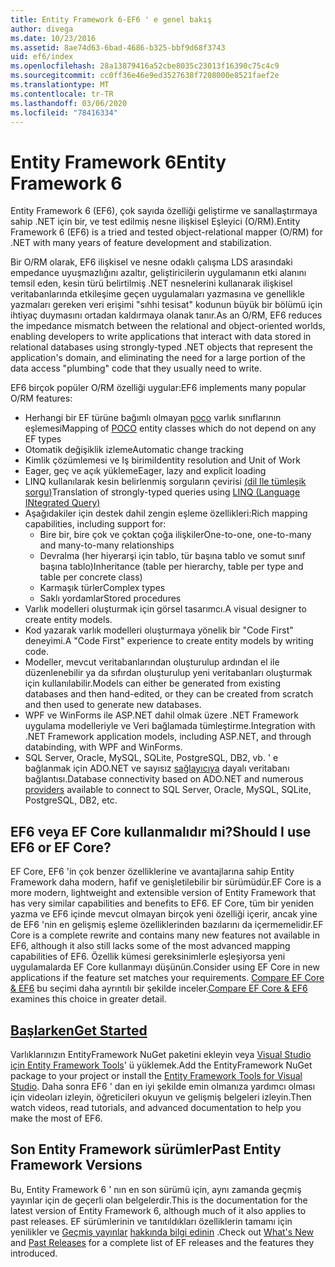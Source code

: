 ```yaml
---
title: Entity Framework 6-EF6 ' e genel bakış
author: divega
ms.date: 10/23/2016
ms.assetid: 8ae74d63-6bad-4686-b325-bbf9d68f3743
uid: ef6/index
ms.openlocfilehash: 28a13879416a52cbe8035c23013f16390c75c4c9
ms.sourcegitcommit: cc0ff36e46e9ed3527638f7208000e8521faef2e
ms.translationtype: MT
ms.contentlocale: tr-TR
ms.lasthandoff: 03/06/2020
ms.locfileid: "78416334"
---
```

# <a name="entity-framework-6"></a><span data-ttu-id="d2847-102">Entity Framework 6</span><span class="sxs-lookup"><span data-stu-id="d2847-102">Entity Framework 6</span></span>
<span data-ttu-id="d2847-103">Entity Framework 6 (EF6), çok sayıda özelliği geliştirme ve sanallaştırmaya sahip .NET için bir, ve test edilmiş nesne ilişkisel Eşleyici (O/RM).</span><span class="sxs-lookup"><span data-stu-id="d2847-103">Entity Framework 6 (EF6) is a tried and tested object-relational mapper (O/RM) for .NET with many years of feature development and stabilization.</span></span>

<span data-ttu-id="d2847-104">Bir O/RM olarak, EF6 ilişkisel ve nesne odaklı çalışma LDS arasındaki empedance uyuşmazlığını azaltır, geliştiricilerin uygulamanın etki alanını temsil eden, kesin türü belirtilmiş .NET nesnelerini kullanarak ilişkisel veritabanlarında etkileşime geçen uygulamaları yazmasına ve genellikle yazmaları gereken veri erişimi "sıhhi tesisat" kodunun büyük bir bölümü için ihtiyaç duymasını ortadan kaldırmaya olanak tanır.</span><span class="sxs-lookup"><span data-stu-id="d2847-104">As an O/RM, EF6 reduces the impedance mismatch between the relational and object-oriented worlds, enabling developers to write applications that interact with data stored in relational databases using strongly-typed .NET objects that represent the application's domain, and eliminating the need for a large portion of the data access "plumbing" code that they usually need to write.</span></span>

<span data-ttu-id="d2847-105">EF6 birçok popüler O/RM özelliği uygular:</span><span class="sxs-lookup"><span data-stu-id="d2847-105">EF6 implements many popular O/RM features:</span></span>
- <span data-ttu-id="d2847-106">Herhangi bir EF türüne bağımlı olmayan [poco](xref:ef6/resources/glossary#poco) varlık sınıflarının eşlemesi</span><span class="sxs-lookup"><span data-stu-id="d2847-106">Mapping of [POCO](xref:ef6/resources/glossary#poco) entity classes which do not depend on any EF types</span></span>
- <span data-ttu-id="d2847-107">Otomatik değişiklik izleme</span><span class="sxs-lookup"><span data-stu-id="d2847-107">Automatic change tracking</span></span>
- <span data-ttu-id="d2847-108">Kimlik çözümlemesi ve Iş birimi</span><span class="sxs-lookup"><span data-stu-id="d2847-108">Identity resolution and Unit of Work</span></span>
- <span data-ttu-id="d2847-109">Eager, geç ve açık yükleme</span><span class="sxs-lookup"><span data-stu-id="d2847-109">Eager, lazy and explicit loading</span></span>
- <span data-ttu-id="d2847-110">LINQ kullanılarak kesin belirlenmiş sorguların çevirisi [(dil Ile tümleşik sorgu)](https://aka.ms/AA6hsvu)</span><span class="sxs-lookup"><span data-stu-id="d2847-110">Translation of strongly-typed queries using [LINQ (Language INtegrated Query)](https://aka.ms/AA6hsvu)</span></span>
- <span data-ttu-id="d2847-111">Aşağıdakiler için destek dahil zengin eşleme özellikleri:</span><span class="sxs-lookup"><span data-stu-id="d2847-111">Rich mapping capabilities, including support for:</span></span>
  - <span data-ttu-id="d2847-112">Bire bir, bire çok ve çoktan çoğa ilişkiler</span><span class="sxs-lookup"><span data-stu-id="d2847-112">One-to-one, one-to-many and many-to-many relationships</span></span>
  - <span data-ttu-id="d2847-113">Devralma (her hiyerarşi için tablo, tür başına tablo ve somut sınıf başına tablo)</span><span class="sxs-lookup"><span data-stu-id="d2847-113">Inheritance (table per hierarchy, table per type and table per concrete class)</span></span>
  - <span data-ttu-id="d2847-114">Karmaşık türler</span><span class="sxs-lookup"><span data-stu-id="d2847-114">Complex types</span></span>
  - <span data-ttu-id="d2847-115">Saklı yordamlar</span><span class="sxs-lookup"><span data-stu-id="d2847-115">Stored procedures</span></span>
- <span data-ttu-id="d2847-116">Varlık modelleri oluşturmak için görsel tasarımcı.</span><span class="sxs-lookup"><span data-stu-id="d2847-116">A visual designer to create entity models.</span></span>
- <span data-ttu-id="d2847-117">Kod yazarak varlık modelleri oluşturmaya yönelik bir "Code First" deneyimi.</span><span class="sxs-lookup"><span data-stu-id="d2847-117">A "Code First" experience to create entity models by writing code.</span></span>
- <span data-ttu-id="d2847-118">Modeller, mevcut veritabanlarından oluşturulup ardından el ile düzenlenebilir ya da sıfırdan oluşturulup yeni veritabanları oluşturmak için kullanılabilir.</span><span class="sxs-lookup"><span data-stu-id="d2847-118">Models can either be generated from existing databases and then hand-edited, or they can be created from scratch and then used to generate new databases.</span></span>
- <span data-ttu-id="d2847-119">WPF ve WinForms ile ASP.NET dahil olmak üzere .NET Framework uygulama modelleriyle ve Veri bağlamada tümleştirme.</span><span class="sxs-lookup"><span data-stu-id="d2847-119">Integration with .NET Framework application models, including ASP.NET, and through databinding, with WPF and WinForms.</span></span>
- <span data-ttu-id="d2847-120">SQL Server, Oracle, MySQL, SQLite, PostgreSQL, DB2, vb. ' e bağlanmak için ADO.NET ve sayısız [sağlayıcıya](xref:ef6/fundamentals/providers/index) dayalı veritabanı bağlantısı.</span><span class="sxs-lookup"><span data-stu-id="d2847-120">Database connectivity based on ADO.NET and numerous [providers](xref:ef6/fundamentals/providers/index) available to connect to SQL Server, Oracle, MySQL, SQLite, PostgreSQL, DB2, etc.</span></span>

## <a name="should-i-use-ef6-or-ef-core"></a><span data-ttu-id="d2847-121">EF6 veya EF Core kullanmalıdır mi?</span><span class="sxs-lookup"><span data-stu-id="d2847-121">Should I use EF6 or EF Core?</span></span>

<span data-ttu-id="d2847-122">EF Core, EF6 'in çok benzer özelliklerine ve avantajlarına sahip Entity Framework daha modern, hafif ve genişletilebilir bir sürümüdür.</span><span class="sxs-lookup"><span data-stu-id="d2847-122">EF Core is a more modern, lightweight and extensible version of Entity Framework that has very similar capabilities and benefits to EF6.</span></span>
<span data-ttu-id="d2847-123">EF Core, tüm bir yeniden yazma ve EF6 içinde mevcut olmayan birçok yeni özelliği içerir, ancak yine de EF6 'nin en gelişmiş eşleme özelliklerinden bazılarını da içermemelidir.</span><span class="sxs-lookup"><span data-stu-id="d2847-123">EF Core is a complete rewrite and contains many new features not available in EF6, although it also still lacks some of the most advanced mapping capabilities of EF6.</span></span>
<span data-ttu-id="d2847-124">Özellik kümesi gereksinimlerle eşleşiyorsa yeni uygulamalarda EF Core kullanmayı düşünün.</span><span class="sxs-lookup"><span data-stu-id="d2847-124">Consider using EF Core in new applications if the feature set matches your requirements.</span></span>
<span data-ttu-id="d2847-125">[Compare EF Core &AMP; EF6](xref:efcore-and-ef6/index) bu seçimi daha ayrıntılı bir şekilde inceler.</span><span class="sxs-lookup"><span data-stu-id="d2847-125">[Compare EF Core & EF6](xref:efcore-and-ef6/index) examines this choice in greater detail.</span></span>

## <a name="get-started"></a>[<span data-ttu-id="d2847-126">Başlarken</span><span class="sxs-lookup"><span data-stu-id="d2847-126">Get Started</span></span>](xref:ef6/get-started)

<span data-ttu-id="d2847-127">Varlıklarınızın EntityFramework NuGet paketini ekleyin veya [Visual Studio için Entity Framework Tools](https://aka.ms/AA6i8c5)' ü yüklemek.</span><span class="sxs-lookup"><span data-stu-id="d2847-127">Add the EntityFramework NuGet package to your project or install the [Entity Framework Tools for Visual Studio](https://aka.ms/AA6i8c5).</span></span> <span data-ttu-id="d2847-128">Daha sonra EF6 ' dan en iyi şekilde emin olmanıza yardımcı olması için videoları izleyin, öğreticileri okuyun ve gelişmiş belgeleri izleyin.</span><span class="sxs-lookup"><span data-stu-id="d2847-128">Then watch videos, read tutorials, and advanced documentation to help you make the most of EF6.</span></span>

## <a name="past-entity-framework-versions"></a><span data-ttu-id="d2847-129">Son Entity Framework sürümler</span><span class="sxs-lookup"><span data-stu-id="d2847-129">Past Entity Framework Versions</span></span>

<span data-ttu-id="d2847-130">Bu, Entity Framework 6 ' nın en son sürümü için, aynı zamanda geçmiş yayınlar için de geçerli olan belgelerdir.</span><span class="sxs-lookup"><span data-stu-id="d2847-130">This is the documentation for the latest version of Entity Framework 6, although much of it also applies to past releases.</span></span>
<span data-ttu-id="d2847-131">EF sürümlerinin ve tanıtıldıkları özelliklerin tamamı için yenilikler ve [Geçmiş yayınlar](xref:ef6/what-is-new/past-releases) [hakkında bilgi edinin](xref:ef6/what-is-new/index) .</span><span class="sxs-lookup"><span data-stu-id="d2847-131">Check out [What's New](xref:ef6/what-is-new/index) and [Past Releases](xref:ef6/what-is-new/past-releases) for a complete list of EF releases and the features they introduced.</span></span>

